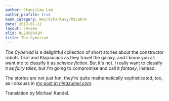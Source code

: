 ```yaml
---
author: Stanislaw Lem
author_profile: true
book_category: Weird/Fantasy/Macabre
date: 2013-07-12
layout: review
olid: OL2859841M
title: The Cyberiad
---
```


*The Cyberiad* is a delightful collection of short stories about the constructor robots Trurl and Klapaucius as they travel the galaxy, and I know you all want me to classify it as *science fiction*. But it's not. I really want to classify it as *fairy tales*, but I'm going to compromise and call it *fantasy*, instead. 

The stories are not just fun, they're quite mathematically sophisticated, too, as I discuss in [my post at *ninazumel.com*](https://ninazumel.com/2013/07/11/dragons-of-probability/).

Translation by Michael Kandel.